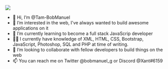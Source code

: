 ![](https://komarev.com/ghpvc/?username=Tam-BobManuel&color=green)

- 👋 Hi, I’m @Tam-BobManuel
- 👀 I’m interested in the web, I've always wanted to build awesome applications on it 
- 🌱 I’m currently learning to become a full stack JavaScrip developer
- 👨‍💻 I currently have knowledge of XML, HTML, CSS, Bootstrap, JavaScript, Photoshop, SQL and PHP at time of writing.
- 💞️ I’m looking to collaborate with fellow developers to build things on the web
- 📫 You can reach me on Twitter @bobmanuel_g or Discord @Xant#6159

<!---
Tam-BobManuel/Tam-BobManuel is a ✨ special ✨ repository because its `README.md` (this file) appears on your GitHub profile.
You can click the Preview link to take a look at your changes.
--->
